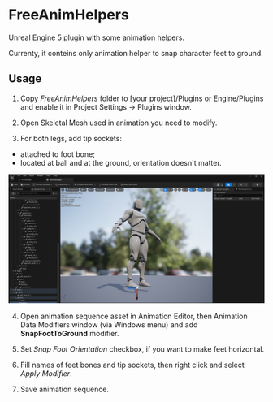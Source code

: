 # FreeAnimHelpers
Unreal Engine 5 plugin with some animation helpers.

Currenty, it conteins only animation helper to snap character feet to ground.

## Usage

1. Copy *FreeAnimHelpers* folder to [your project]/Plugins or Engine/Plugins and enable it in Project Settings -> Plugins window.

2. Open Skeletal Mesh used in animation you need to modify.

3. For both legs, add tip sockets:
- attached to foot bone;
- located at ball and at the ground, orientation doesn't matter.

![Tip socket placement](readme_tip.jpg)

4. Open animation sequence asset in Animation Editor, then Animation Data Modifiers window (via Windows menu) and add **SnapFootToGround** modifier.

5. Set *Snap Foot Orientation* checkbox, if you want to make feet horizontal.

6. Fill names of feet bones and tip sockets, then right click and select *Apply Modifier*.

7. Save animation sequence.
